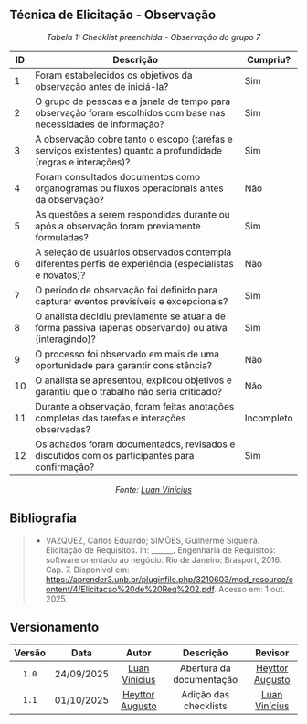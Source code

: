## Técnica de Elicitação - Observação 

*<p style="text-align: center;">Tabela 1: Checklist preenchida - Observação do grupo 7</p>*

| ID  | Descrição | Cumpriu? |
|-----|-----------|----------|
| 1   | Foram estabelecidos os objetivos da observação antes de iniciá-la?  | Sim |
| 2   | O grupo de pessoas e a janela de tempo para observação foram escolhidos com base nas necessidades de informação?  | Sim |
| 3   | A observação cobre tanto o escopo (tarefas e serviços existentes) quanto a profundidade (regras e interações)?  | Sim |
| 4   | Foram consultados documentos como organogramas ou fluxos operacionais antes da observação?  | Não |
| 5   | As questões a serem respondidas durante ou após a observação foram previamente formuladas?  | Sim |
| 6   | A seleção de usuários observados contempla diferentes perfis de experiência (especialistas e novatos)?  |  Não |
| 7   | O período de observação foi definido para capturar eventos previsíveis e excepcionais?  | Sim|
| 8   | O analista decidiu previamente se atuaria de forma passiva (apenas observando) ou ativa (interagindo)? | Sim |
| 9   | O processo foi observado em mais de uma oportunidade para garantir consistência? | Não |
| 10  | O analista se apresentou, explicou objetivos e garantiu que o trabalho não seria criticado? | Não |
| 11  | Durante a observação, foram feitas anotações completas das tarefas e interações observadas? | Incompleto |
| 12  | Os achados foram documentados, revisados e discutidos com os participantes para confirmação? | Sim |

*<p style="text-align: center;">Fonte: [Luan Vinícius](https://github.com/luannvi) </p>*

## Bibliografia 

> - VAZQUEZ, Carlos Eduardo; SIMÕES, Guilherme Siqueira. Elicitação de Requisitos. In: ______. Engenharia de Requisitos: software orientado ao negócio. Rio de Janeiro: Brasport, 2016. Cap. 7. Disponível em: <https://aprender3.unb.br/pluginfile.php/3210603/mod_resource/content/4/Elicitacao%20de%20Req%202.pdf>. Acesso em: 1 out. 2025.

## Versionamento

| Versão | Data       | Autor               | Descrição                       | Revisor |
|:--------:|:------------:|:---------------:|:-------------------------------:|:---------:|
| ``1.0``    | 24/09/2025 | [Luan Vinícius](https://github.com/luannvi)  | Abertura da documentação | [Heyttor Augusto](https://github.com/H3ytt0r62)  |
|  ``1.1``   | 01/10/2025 | [Heyttor Augusto](https://github.com/H3ytt0r62)  | Adição das checklists   | [Luan Vinícius](https://github.com/luannvi) | 